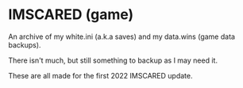 # IMSCARED (game)

An archive of my white.ini (a.k.a saves) and my data.wins (game data backups).

There isn't much, but still something to backup as I may need it.

These are all made for the first 2022 IMSCARED update.

